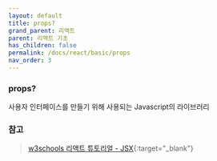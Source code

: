 ```yaml
---
layout: default
title: props?
grand_parent: 리액트
parent: 리액트 기초
has_children: false
permalink: /docs/react/basic/props
nav_order: 3
---
```




### **props?**   

사용자 인터페이스를 만들기 위해 사용되는 Javascript의 라이브러리



### **참고**

> [w3schools 리액트 튜토리얼 - JSX](https://www.w3schools.com/REACT/default.asp){:target="_blank"}
